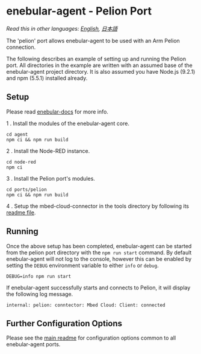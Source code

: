 
# enebular-agent - Pelion Port

*Read this in other languages: [English](README.md), [日本語](README.ja.md)*

The 'pelion' port allows enebular-agent to be used with an Arm Pelion connection.

The following describes an example of setting up and running the Pelion port. All directories in the example are written with an assumed base of the enebular-agent project directory. It is also assumed you have Node.js (9.2.1) and npm (5.5.1) installed already.

## Setup

Please read [enebular-docs](https://docs.enebular.com/) for more info.

1 . Install the modules of the enebular-agent core.

```
cd agent
npm ci && npm run build
```

2 . Install the Node-RED instance.

```
cd node-red
npm ci
```

3 . Install the Pelion port's modules.

```
cd ports/pelion
npm ci && npm run build
```

4 . Setup the mbed-cloud-connector in the tools directory by following its [readme file](../../tools/mbed-cloud-connector/README.md).

## Running

Once the above setup has been completed, enebular-agent can be started from the pelion port directory with the `npm run start` command. By default enebular-agent will not log to the console, however this can be enabled by setting the `DEBUG` environment variable to either `info` or `debug`.

```
DEBUG=info npm run start
```

If enebular-agent successfully starts and connects to Pelion, it will display the following log message.

```
internal: pelion: conntector: Mbed Cloud: Client: connected
```

## Further Configuration Options

Please see the [main readme](../../README.md) for configuration options common to all enebular-agent ports.
